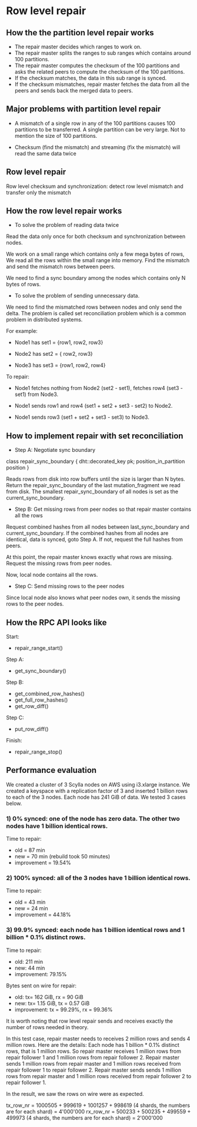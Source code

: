 # Row level repair

## How the the partition level repair works

- The repair master decides which ranges to work on.
- The repair master splits the ranges to sub ranges which contains around 100
partitions.
- The repair master computes the checksum of the 100 partitions and asks the
related peers to compute the checksum of the 100 partitions.
- If the checksum matches, the data in this sub range is synced.
- If the checksum mismatches, repair master fetches the data from all the peers
and sends back the merged data to peers.

## Major problems with partition level repair

- A mismatch of a single row in any of the 100 partitions causes 100
partitions to be transferred. A single partition can be very large. Not to
mention the size of 100 partitions.

- Checksum (find the mismatch) and streaming (fix the mismatch) will read the
same data twice

## Row level repair

Row level checksum and synchronization: detect row level mismatch and transfer
only the mismatch

## How the row level repair works

- To solve the problem of reading data twice

Read the data only once for both checksum and synchronization between nodes.

We work on a small range which contains only a few mega bytes of rows,
We read all the rows within the small range into memory. Find the
mismatch and send the mismatch rows between peers.

We need to find a sync boundary among the nodes which contains only N bytes of
rows.

- To solve the problem of sending unnecessary data.

We need to find the mismatched rows between nodes and only send the delta.
The problem is called set reconciliation problem which is a common problem in
distributed systems.

For example:

- Node1 has set1 = {row1, row2, row3}

- Node2 has set2 = {      row2, row3}

- Node3 has set3 = {row1, row2, row4}

To repair:

- Node1 fetches nothing from Node2 (set2 - set1), fetches row4 (set3 - set1) from Node3.

- Node1 sends row1 and row4 (set1 + set2 + set3 - set2) to Node2.

- Node1 sends row3 (set1 + set2 + set3 - set3) to Node3.

## How to implement repair with set reconciliation

- Step A: Negotiate sync boundary

class repair_sync_boundary {
    dht::decorated_key pk;
    position_in_partition position
}

Reads rows from disk into row buffers until the size is larger than N
bytes. Return the repair_sync_boundary of the last mutation_fragment we
read from disk. The smallest repair_sync_boundary of all nodes is
set as the current_sync_boundary.

- Step B: Get missing rows from peer nodes so that repair master contains all the rows

Request combined hashes from all nodes between last_sync_boundary and
current_sync_boundary. If the combined hashes from all nodes are identical,
data is synced, goto Step A. If not, request the full hashes from peers.

At this point, the repair master knows exactly what rows are missing. Request the
missing rows from peer nodes.

Now, local node contains all the rows.

- Step C: Send missing rows to the peer nodes

Since local node also knows what peer nodes own, it sends the missing rows to
the peer nodes.

## How the RPC API looks like

Start:
- repair_range_start()

Step A:
- get_sync_boundary()

Step B:
- get_combined_row_hashes()
- get_full_row_hashes()
- get_row_diff()

Step C:
- put_row_diff()

Finish:
- repair_range_stop()

## Performance evaluation

We created a cluster of 3 Scylla nodes on AWS using i3.xlarge instance. We
created a keyspace with a replication factor of 3 and inserted 1 billion
rows to each of the 3 nodes. Each node has 241 GiB of data.
We tested 3 cases below.

### 1) 0% synced: one of the node has zero data. The other two nodes have 1 billion identical rows.

Time to repair:

*    old = 87 min
*    new = 70 min (rebuild took 50 minutes)
*    improvement = 19.54%

### 2) 100% synced: all of the 3 nodes have 1 billion identical rows.

Time to repair:

*    old = 43 min
*    new = 24 min
*    improvement = 44.18%

### 3) 99.9% synced: each node has 1 billion identical rows and 1 billion * 0.1% distinct rows.

Time to repair:

*    old: 211 min
*    new: 44 min
*    improvement: 79.15%

Bytes sent on wire for repair:

*    old: tx= 162 GiB,  rx = 90 GiB
*    new: tx= 1.15 GiB, tx = 0.57 GiB
*    improvement: tx = 99.29%, rx = 99.36%

It is worth noting that row level repair sends and receives exactly the
number of rows needed in theory.

In this test case, repair master needs to receives 2 million rows and
sends 4 million rows. Here are the details: Each node has 1 billion *
0.1% distinct rows, that is 1 million rows. So repair master receives 1
million rows from repair follower 1 and 1 million rows from repair follower 2.
Repair master sends 1 million rows from repair master and 1 million rows
received from repair follower 1 to repair follower 2. Repair master sends
sends 1 million rows from repair master and 1 million rows received from
repair follower 2 to repair follower 1.

In the result, we saw the rows on wire were as expected.

tx_row_nr  = 1000505 + 999619 + 1001257 + 998619 (4 shards, the numbers are for each shard) = 4'000'000
rx_row_nr  =  500233 + 500235 +  499559 + 499973 (4 shards, the numbers are for each shard) = 2'000'000
